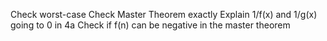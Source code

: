 Check worst-case
Check Master Theorem exactly
Explain 1/f(x) and 1/g(x) going to 0 in 4a
Check if f(n) can be negative in the master theorem 